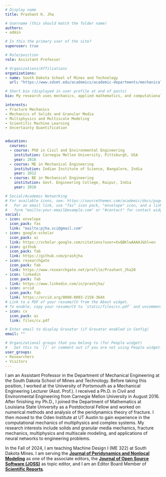 ```yaml
---
# Display name
title: Prashant K. Jha

# Username (this should match the folder name)
authors:
- admin

# Is this the primary user of the site?
superuser: true

# Role/position
role: Assistant Professor

# Organizations/Affiliations
organizations:
- name: South Dakota School of Mines and Technology
  url: "https://www.sdsmt.edu/academics/academic-departments/mechanical-engineering/faculty-and-staff.html"

# Short bio (displayed in user profile at end of posts)
bio: My research uses mechanics, applied mathematics, and computational science to understand and represent the complex behavior of materials, e.g., multiphysics effects in materials, material damage, crack propagation, and high-fidelity simulation of granular media involving arbitrarily shaped particles and particle breakage. My interests include the mechanics of smart materials, focusing on functional soft and granular materials. 

interests:
- Fracture Mechanics
- Mechanics of Solids and Granular Media
- Multiphysics and Multiscale Modeling
- Scientific Machine Learning
- Uncertainty Quantification


education:
  courses:
  - course: PhD in Civil and Environmental Engineering
    institution: Carnegie Mellon University, Pittsburgh, USA
    year: 2016
  - course: ME in Mechanical Engineering
    institution: Indian Institute of Science, Bangalore, India
    year: 2012
  - course: BE in Mechanical Engineering
    institution: Govt. Engineering College, Raipur, India
    year: 2010

# Social/Academic Networking
# For available icons, see: https://sourcethemes.com/academic/docs/page-builder/#icons
#   For an email link, use "fas" icon pack, "envelope" icon, and a link in the
#   form "mailto:your-email@example.com" or "#contact" for contact widget.
social:
- icon: envelope
  icon_pack: fas
  link: "mailto:pjha.sci@gmail.com"
- icon: google-scholar
  icon_pack: ai
  link: https://scholar.google.com/citations?user=XvQBKlwAAAAJ&hl=en
- icon: github
  icon_pack: fab
  link: https://github.com/prashjha
- icon: researchgate
  icon_pack: fab
  link: https://www.researchgate.net/profile/Prashant_Jha20
- icon: linkedin
  icon_pack: fab
  link: https://www.linkedin.com/in/prashjha/
- icon: orcid
  icon_pack: fab
  link: https://orcid.org/0000-0003-2158-364X
# Link to a PDF of your resume/CV from the About widget.
# To enable, copy your resume/CV to `static/files/cv.pdf` and uncomment the lines below.
- icon: cv
  icon_pack: ai
  link: files/cv.pdf

# Enter email to display Gravatar (if Gravatar enabled in Config)
email: ""

# Organizational groups that you belong to (for People widget)
#   Set this to `[]` or comment out if you are not using People widget.
user_groups:
- Researchers
- Visitors
---
```


I am an Assistant Professor in the Department of Mechanical Engineering at the South Dakota School of Mines and Technology. Before taking this position, I worked at the University of Portsmouth as a Mechanical Engineering Lecturer (Asst. Prof.). I received a Ph.D. in Civil and Environmental Engineering from Carnegie Mellon University in August 2016. After finishing my Ph.D., I joined the Department of Mathematics at Louisiana State University as a Postdoctoral Fellow and worked on numerical methods and analysis of the peridynamics theory of fracture. I then moved to the Oden Institute at UT Austin to gain experience in the computational mechanics of multiphysics and complex systems. My research interests include solids and granular media mechanics, fracture mechanics, multiphysics and multiscale modeling, and applications of neural networks to engineering problems. 

In the Fall of 2024, I am teaching Machine Design I (ME 322) at South Dakota Mines. I am serving the [**Journal of Peridynamics and Nonlocal Modeling**](https://www.springer.com/journal/42102/) as one of the associate editors, the [**Journal of Open Source Software (JOSS)**](https://joss.theoj.org/about) as topic editor, and I am an Editor Board Member of [**Scientific Reports**](https://www.nature.com/srep/).




